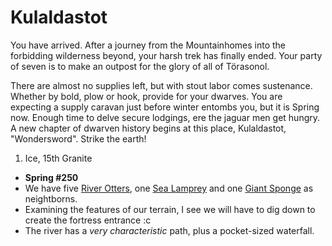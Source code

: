 # Kulaldastot

You have arrived. After a journey from the Mountainhomes into the forbidding wilderness beyond, your harsh trek has finally ended. Your party of seven is to make an outpost for the glory of all of Törasonol.

There are almost no supplies left, but with stout labor comes sustenance. Whether by bold, plow or hook, provide for your dwarves. You are expecting a supply caravan just before winter entombs you, but it is Spring now. Enough time to delve secure lodgings, ere the jaguar men get hungry. A new chapter of dwarven history begins at this place, Kulaldastot, "Wondersword". Strike the earth!

1. Ice, 15th Granite
  - **Spring #250**
  - We have five [River Otters](#wiki-river_otter), one [Sea Lamprey](#wiki-sea_lamprey) and one [Giant Sponge](#wiki-giant_sponge) as neightborns.
  - Examining the features of our terrain, I see we will have to dig down to create the fortress entrance :c
  - The river has a *very characteristic* path, plus a pocket-sized waterfall.
